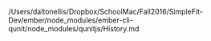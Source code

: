 /Users/daltonellis/Dropbox/SchoolMac/Fall2016/SimpleFit-Dev/ember/node_modules/ember-cli-qunit/node_modules/qunitjs/History.md
